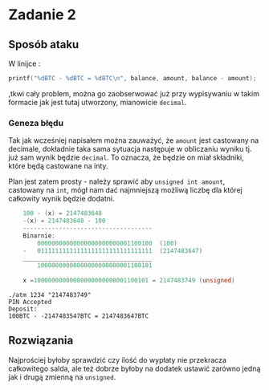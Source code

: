 # Zadanie 2
## Sposób ataku 
W linijce :
```c
printf("%dBTC - %dBTC = %dBTC\n", balance, amount, balance - amount);
```
,tkwi cały problem, można go zaobserwować już przy wypisywaniu w takim formacie jak jest tutaj utworzony, mianowicie `decimal`.
### Geneza błędu
Tak jak wcześniej napisałem można zauważyć, że `amount` jest castowany na decimale, dokładnie taka sama sytuacja następuje 
w obliczaniu wyniku tj. już sam wynik będzie `decimal`. To oznacza, że będzie on miał składniki, które będą castowane  na inty.


Plan jest zatem prosty - należy sprawić aby `unsigned int amount`, castowany na `int`, mógł nam dać najmniejszą możliwą liczbę dla której całkowity wynik będzie dodatni.

```c
    100 - (x) = 2147483648 
    -(x) = 2147483648 - 100
    ------------------------------------
    Binarnie:
        00000000000000000000000001100100  (100)
    -   01111111111111111111111111111111  (2147483647) 
    ____________________________________
        10000000000000000000000001100101
        
    x =10000000000000000000000001100101 = 2147483749 (unsigned)
```
```terminal
./atm 1234 "2147483749"
PIN Accepted
Deposit:
100BTC - -2147483547BTC = 2147483647BTC
```
## Rozwiązania
Najprościej byłoby sprawdzić czy ilość do wypłaty nie przekracza całkowitego salda, ale też dobrze byłoby na dodatek 
ustawić zarówno jedną jak i drugą zmienną na `unsigned`.